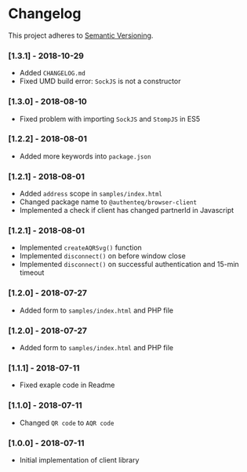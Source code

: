 # Changelog

This project adheres to [Semantic Versioning](https://semver.org/spec/v2.0.0.html).

### [1.3.1] - 2018-10-29
- Added `CHANGELOG.md`
- Fixed UMD build error: `SockJS` is not a constructor

### [1.3.0] - 2018-08-10
- Fixed problem with importing `SockJS` and `StompJS` in ES5

### [1.2.2] - 2018-08-01
- Added more keywords into `package.json`

### [1.2.1] - 2018-08-01
- Added `address` scope in `samples/index.html`
- Changed package name to `@authenteq/browser-client`
- Implemented a check if client has changed partnerId in Javascript

### [1.2.1] - 2018-08-01
- Implemented `createAQRSvg()` function
- Implemented `disconnect()` on before window close
- Implemented `disconnect()` on successful authentication and 15-min timeout

### [1.2.0] - 2018-07-27
- Added form to `samples/index.html` and PHP file

### [1.2.0] - 2018-07-27
- Added form to `samples/index.html` and PHP file

### [1.1.1] - 2018-07-11
- Fixed exaple code in Readme

### [1.1.0] - 2018-07-11
- Changed `QR code` to `AQR code`

### [1.0.0] - 2018-07-11
- Initial implementation of client library
